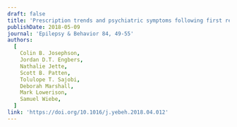 ```yaml
---
draft: false
title: 'Prescription trends and psychiatric symptoms following first receipt of one of seven common antiepileptic drugs in general practice'
publishDate: 2018-05-09
journal: 'Epilepsy & Behavior 84, 49-55'
authors:
  [
    Colin B. Josephson,
    Jordan D.T. Engbers,
    Nathalie Jette,
    Scott B. Patten,
    Tolulope T. Sajobi,
    Deborah Marshall,
    Mark Lowerison,
    Samuel Wiebe,
  ]
link: 'https://doi.org/10.1016/j.yebeh.2018.04.012'
---
```

